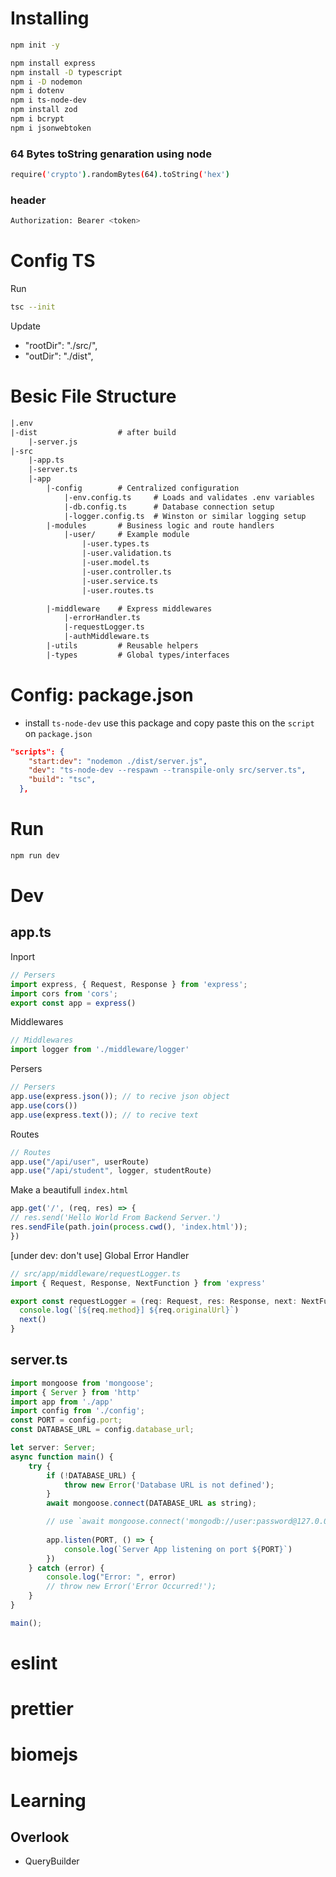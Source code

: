 # Installing

```bash 
npm init -y 
```
```bash
npm install express
npm install -D typescript
npm i -D nodemon
npm i dotenv
npm i ts-node-dev
npm install zod
npm i bcrypt
npm i jsonwebtoken 
```
### 64 Bytes toString genaration using node
```bash
require('crypto').randomBytes(64).toString('hex')
```
### header
```bash
Authorization: Bearer <token>
```
# Config TS
Run
```bash
tsc --init
```
Update
- "rootDir": "./src/",  
- "outDir": "./dist",

# Besic File Structure
```txt
|.env
|-dist                  # after build
    |-server.js  
|-src
    |-app.ts
    |-server.ts
    |-app
        |-config        # Centralized configuration
            |-env.config.ts     # Loads and validates .env variables
            |-db.config.ts      # Database connection setup
            |-logger.config.ts  # Winston or similar logging setup
        |-modules       # Business logic and route handlers
            |-user/     # Example module
                |-user.types.ts
                |-user.validation.ts
                |-user.model.ts
                |-user.controller.ts
                |-user.service.ts
                |-user.routes.ts

        |-middleware    # Express middlewares
            |-errorHandler.ts
            |-requestLogger.ts
            |-authMiddleware.ts
        |-utils         # Reusable helpers
        |-types         # Global types/interfaces
```

# Config: package.json 
* install `ts-node-dev` use this package and copy paste this on the `script` on `package.json`
```json
"scripts": {
    "start:dev": "nodemon ./dist/server.js",
    "dev": "ts-node-dev --respawn --transpile-only src/server.ts",
    "build": "tsc",
  },
```
# Run
```bash
npm run dev
```

# Dev
## app.ts


Inport
```javascript
// Persers
import express, { Request, Response } from 'express';
import cors from 'cors';
export const app = express()
```
Middlewares
```javascript
// Middlewares
import logger from './middleware/logger'
```
Persers
```javascript
// Persers
app.use(express.json()); // to recive json object
app.use(cors())
app.use(express.text()); // to recive text
```
Routes
```javascript
// Routes
app.use("/api/user", userRoute)
app.use("/api/student", logger, studentRoute)
```
Make a beautifull `index.html`
```javascript
app.get('/', (req, res) => {
// res.send('Hello World From Backend Server.')
res.sendFile(path.join(process.cwd(), 'index.html'));
})
```
[under dev: don't use] Global Error Handler
```javascript
// src/app/middleware/requestLogger.ts
import { Request, Response, NextFunction } from 'express'

export const requestLogger = (req: Request, res: Response, next: NextFunction) => {
  console.log(`[${req.method}] ${req.originalUrl}`)
  next()
}
```

## server.ts
```javascript
import mongoose from 'mongoose';
import { Server } from 'http'
import app from './app'
import config from './config';
const PORT = config.port;
const DATABASE_URL = config.database_url;

let server: Server;
async function main() {
    try {
        if (!DATABASE_URL) {
            throw new Error('Database URL is not defined');
        }
        await mongoose.connect(DATABASE_URL as string);

        // use `await mongoose.connect('mongodb://user:password@127.0.0.1:27017/test');` if your database has auth enabled  
        
        app.listen(PORT, () => {
            console.log(`Server App listening on port ${PORT}`)
        })
    } catch (error) {
        console.log("Error: ", error)
        // throw new Error('Error Occurred!');
    }
}

main();
```



# eslint
# prettier
# biomejs
# Learning
## Overlook
- QueryBuilder
